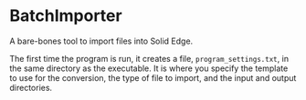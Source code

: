 # BatchImporter
 
A bare-bones tool to import files into Solid Edge.

The first time the program is run, it creates a file, `program_settings.txt`, in the same directory as the executable.  It is where you specify the template to use for the conversion, the type of file to import, and the input and output directories.